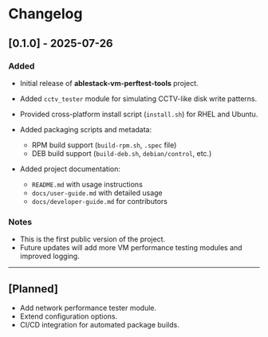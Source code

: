 # Changelog

## \[0.1.0] - 2025-07-26

### Added

* Initial release of **ablestack-vm-perftest-tools** project.
* Added `cctv_tester` module for simulating CCTV-like disk write patterns.
* Provided cross-platform install script (`install.sh`) for RHEL and Ubuntu.
* Added packaging scripts and metadata:

  * RPM build support (`build-rpm.sh`, `.spec` file)
  * DEB build support (`build-deb.sh`, `debian/control`, etc.)
* Added project documentation:

  * `README.md` with usage instructions
  * `docs/user-guide.md` with detailed usage
  * `docs/developer-guide.md` for contributors

### Notes

* This is the first public version of the project.
* Future updates will add more VM performance testing modules and improved logging.

---

## \[Planned]

* Add network performance tester module.
* Extend configuration options.
* CI/CD integration for automated package builds.

